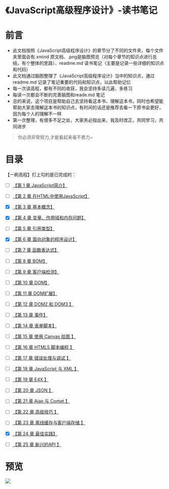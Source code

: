 # 《JavaScript高级程序设计》-读书笔记
# 前言
- 此文档按照《JavaScript高级程序设计》的章节分了不同的文件夹，每个文件夹里面会有.xmind 原文档、.png是脑图预览（对每个章节的知识点进行总结，有个整体的思路）、readme.md 读书笔记（主要是记录一些详细的知识点和代码）
- 此文档通过脑图整理了《JavaScript高级程序设计》当中的知识点，通过readme.md 记录了笔记重要的代码和知识点，以此帮助记忆
- 每一次读高程，都有不同的收获，我会坚持多读几遍，多练习
- 每读一次都会不断的完善脑图和reade.md 笔记
- 总的来说，这个项目是帮助自己去坚持看这本书、理解这本书，同时也希望能帮助大家去理解这本书的知识点，有时间的话还是推荐去看一下原书会更好，因为每个人的理解不一样
- 第一次整理，有很多不足之处，大家务必指出来，我及时改正，共同学习，共同进步

> 你必须非常努力,才能看起来毫不费力~

# 目录
【一刷高程】打上勾的是已完成的：
- [ ] [【第 1 章 JavaScript简介】]()
- [ ] [【第 2 章 在HTML中使用JavaScript】]()
- [x] [【第 3 章 基本概念】](https://github.com/luohong123/js-advance-program/tree/master/%E7%AC%AC%203%20%E7%AB%A0%20%E5%9F%BA%E6%9C%AC%E6%A6%82%E5%BF%B5)
- [x] [【第 4 章 变量、作用域和内存问题】](https://github.com/luohong123/js-advance-program/blob/master/%E7%AC%AC%204%20%E7%AB%A0%20%E5%8F%98%E9%87%8F%E3%80%81%E4%BD%9C%E7%94%A8%E5%9F%9F%E5%92%8C%E5%86%85%E5%AD%98%E9%97%AE%E9%A2%98/readme.md)
- [ ] [【第 5 章 引用类型】]()
- [x] [【第 6 章 面向对象的程序设计】](https://github.com/luohong123/js-advance-program/tree/master/%E7%AC%AC%206%20%E7%AB%A0%20%E9%9D%A2%E5%90%91%E5%AF%B9%E8%B1%A1%E7%9A%84%E7%A8%8B%E5%BA%8F%E8%AE%BE%E8%AE%A1)
- [ ] [【第 7 章 函数表达式】]()
- [ ] [【第 8 章 BOM】]()
- [ ] [【第 9 章 客户端检测】]()
- [ ] [【第 10 章 DOM】]()
- [ ] [【第 11 章 DOM扩展】]()
- [ ] [【第 12 章 DOM2 和 DOM3 】]()
- [ ] [【第 13 章 事件】]()
- [ ] [【第 14 章 表单脚本】]()
- [ ] [【第 15 章 使用 Canvas 绘图 】]()
- [ ] [【第 16 章 HTML5 脚本编程 】]()
- [ ] [【第 17 章 错误处理与调试 】]()
- [ ] [【第 18 章 JavaScript 与 XML 】]()
- [ ] [【第 19 章 E4X 】]()
- [ ] [【第 20 章 JSON 】]()
- [ ] [【第 21 章 Ajax 与 Comet 】]()
- [ ] [【第 22 章 高级技巧 】]()
- [ ] [【第 23 章 离线缓存与客户端存储 】]()
- [x] [【第 24 章 最佳实践】](https://github.com/luohong123/js-advance-program/tree/master/%E7%AC%AC%2024%20%E7%AB%A0%20%E6%9C%80%E4%BD%B3%E5%AE%9E%E8%B7%B5)
- [ ] [【第 25 章 新兴的API 】]()



# 预览

<img src="https://github.com/luohong123/js-advance-program/blob/master/%E7%AC%AC%2024%20%E7%AB%A0%20%E6%9C%80%E4%BD%B3%E5%AE%9E%E8%B7%B5/%E7%AC%AC%2024%20%E7%AB%A0%20%E6%9C%80%E4%BD%B3%E5%AE%9E%E8%B7%B5.png"  />
